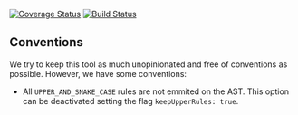 [![Coverage Status](https://coveralls.io/repos/github/menduz/node-ebnf/badge.svg?branch=master)](https://coveralls.io/github/menduz/node-ebnf?branch=master)
[![Build Status](https://travis-ci.org/menduz/node-ebnf.svg?branch=master)](https://travis-ci.org/menduz/node-ebnf)

## Conventions

We try to keep this tool as much unopinionated and free of conventions as possible. However, we have some conventions:
- All `UPPER_AND_SNAKE_CASE` rules are not emmited on the AST. This option can be deactivated setting the flag `keepUpperRules: true`.